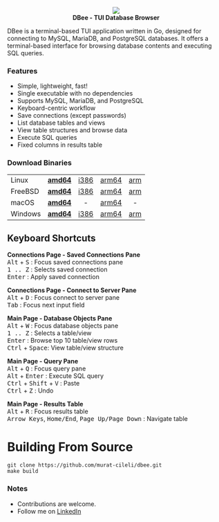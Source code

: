 <p align="center">
  <img src="https://github.com/murat-cileli/dbee/assets/6532000/8f7a7d54-0904-4296-a6bb-6836ee86a095" />
  <br>
  <strong>DBee - TUI Database Browser</strong>
</p>

DBee is a terminal-based TUI application written in Go, designed for connecting to MySQL, MariaDB, and PostgreSQL databases. It offers a terminal-based interface for browsing database contents and executing SQL queries.

### Features
- Simple, lightweight, fast!
- Single executable with no dependencies
- Supports MySQL, MariaDB, and PostgreSQL
- Keyboard-centric workflow
- Save connections (except passwords)
- List database tables and views  
- View table structures and browse data  
- Execute SQL queries  
- Fixed columns in results table  
  
[](https://github.com/murat-cileli/dbee/assets/6532000/d9d2cd86-e505-471d-91e4-d56cf8d34725)  

### Download Binaries

|	|	| | | |
|---------	|:-----:	|:----:	|:-----:	|:---:	|
| Linux 	| **[amd64](https://github.com/murat-cileli/dbee/blob/main/bin/linux-amd64/dbee)** 	| [i386](https://github.com/murat-cileli/dbee/blob/main/bin/linux-i386/dbee) 	| [arm64](https://github.com/murat-cileli/dbee/blob/main/bin/linux-arm64/dbee) 	| [arm](https://github.com/murat-cileli/dbee/blob/main/bin/linux-arm/dbee) 	|
| FreeBSD   	| [**amd64**](https://github.com/murat-cileli/dbee/blob/main/bin/freebsd-amd64/dbee) 	| [i386](https://github.com/murat-cileli/dbee/blob/main/bin/freebsd-i386/dbee) 	| [arm64](https://github.com/murat-cileli/dbee/blob/main/bin/freebsd-arm64/dbee) 	| [arm](https://github.com/murat-cileli/dbee/blob/main/bin/freebsd-arm/dbee) 	|
| macOS   	| [**amd64**](https://github.com/murat-cileli/dbee/blob/main/bin/darwin-amd64/dbee) 	|   -  	| [arm64](https://github.com/murat-cileli/dbee/blob/main/bin/darwin-arm64/dbee) 	|  -  	|
| Windows 	| [**amd64**](https://github.com/murat-cileli/dbee/blob/main/bin/windows-amd64/dbee.exe) 	| [i386](https://github.com/murat-cileli/dbee/blob/main/bin/windows-i386/dbee.exe) 	| [arm64](https://github.com/murat-cileli/dbee/blob/main/bin/windows-arm64/dbee.exe) 	| [arm](https://github.com/murat-cileli/dbee/blob/main/bin/windows-arm/dbee.exe) 	|

## Keyboard Shortcuts

**Connections Page - Saved Connections Pane**  
<kbd>Alt</kbd> + <kbd>S</kbd> : Focus saved connections pane  
<kbd>1 .. Z</kbd> : Selects saved connection  
<kbd>Enter</kbd> : Apply saved connection  

**Connections Page - Connect to Server Pane**  
<kbd>Alt</kbd> + <kbd>D</kbd> : Focus connect to server pane  
<kbd>Tab</kbd> : Focus next input field  

**Main Page - Database Objects Pane**  
<kbd>Alt</kbd> + <kbd>W</kbd> : Focus database objects pane  
<kbd>1 .. Z</kbd> : Selects a table/view  
<kbd>Enter</kbd> : Browse top 10 table/view rows  
<kbd>Ctrl</kbd> + <kbd>Space</kbd>: View table/view structure

**Main Page - Query Pane**  
<kbd>Alt</kbd> + <kbd>Q</kbd> : Focus query pane  
<kbd>Alt</kbd> + <kbd>Enter</kbd> : Execute SQL query  
<kbd>Ctrl</kbd> + <kbd>Shift</kbd> + <kbd>V</kbd> : Paste  
<kbd>Ctrl</kbd> + <kbd>Z</kbd> : Undo  

**Main Page - Results Table**  
<kbd>Alt</kbd> + <kbd>R</kbd> : Focus results table  
<kbd>Arrow Keys</kbd>, <kbd>Home/End</kbd>, <kbd>Page Up/Page Down</kbd> : Navigate table

# Building From Source
```console
git clone https://github.com/murat-cileli/dbee.git
make build
```

### Notes
- Contributions are welcome.
- Follow me on [LinkedIn](https://www.linkedin.com/in/murat-cileli/)
